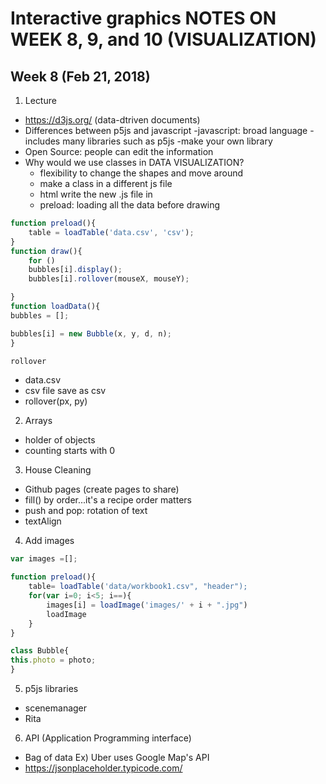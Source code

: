 # Interactive graphics NOTES ON WEEK 8, 9, and 10 (VISUALIZATION)

## Week 8 (Feb 21, 2018)

1. Lecture
- https://d3js.org/ (data-dtriven documents)
- Differences between p5js and javascript
    -javascript: broad language
    -includes many libraries such as p5js
    -make your own library
- Open Source: people can edit the information 
- Why would we use classes in DATA VISUALIZATION?
    - flexibility to change the shapes and move around
    - make a class in a different js file
    - html write the new .js file in
    - preload: loading all the data before drawing

```javascript
function preload(){
    table = loadTable('data.csv', 'csv');
}
function draw(){
    for () 
    bubbles[i].display();
    bubbles[i].rollover(mouseX, mouseY);

}
function loadData(){
bubbles = [];

bubbles[i] = new Bubble(x, y, d, n);
}

rollover 
```

- data.csv
- csv file save as csv
- rollover(px, py)


2. Arrays
- holder of objects
- counting starts with 0 

3. House Cleaning
- Github pages (create pages to share)
- fill() by order...it's a recipe order matters
- push and pop: rotation of text
- textAlign 

4. Add images
```javascript
var images =[];

function preload(){
    table= loadTable('data/workbook1.csv", "header");
    for(var i=0; i<5; i==){
        images[i] = loadImage('images/' + i + ".jpg")
        loadImage
    }
}

class Bubble{
this.photo = photo;
}
```

5. p5js libraries
- scenemanager
- Rita

6. API (Application Programming interface)
- Bag of data
    Ex) Uber uses Google Map's API
- https://jsonplaceholder.typicode.com/
